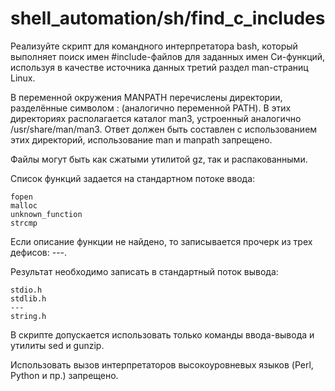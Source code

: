 # shell_automation/sh/find_c_includes

Реализуйте скрипт для командного интерпретатора bash, который выполняет поиск имен #include-файлов для заданных имен
Си-функций, используя в качестве источника данных третий раздел man-страниц Linux.

В переменной окружения MANPATH перечислены директории, разделённые символом : (аналогично переменной PATH). В этих
директориях располагается каталог man3, устроенный аналогично /usr/share/man/man3. Ответ должен быть составлен с
использованием этих директорий, использование man и manpath запрещено.

Файлы могут быть как сжатыми утилитой gz, так и распакованными.

Список функций задается на стандартном потоке ввода:

```
fopen
malloc
unknown_function
strcmp
```

Если описание функции не найдено, то записывается прочерк из трех дефисов: ---.

Результат необходимо записать в стандартный поток вывода:

```
stdio.h
stdlib.h
---
string.h
```

В скрипте допускается использовать только команды ввода-вывода и утилиты sed и gunzip.

Использовать вызов интерпретаторов высокоуровневых языков (Perl, Python и пр.) запрещено.
